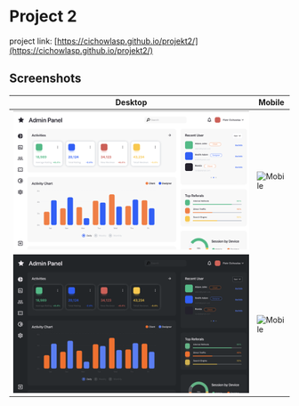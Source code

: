 # Project 2

project link: [https://cichowlasp.github.io/projekt2/](https://cichowlasp.github.io/projekt2/)

## Screenshots

| Desktop                                   | Mobile                                   |
| ----------------------------------------- | ---------------------------------------- |
| ![Desktop](/screenshots/desktop.png)      | ![Mobile](/screenshots/mobile.PNG)       |
| ![Desktop](/screenshots/desktop-dark.png) | ![Mobile](/screenshots/mobile-darks.PNG) |
